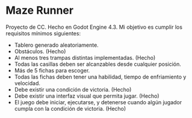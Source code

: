 # Maze Runner
 Proyecto de CC. Hecho en Godot Engine 4.3.
 Mi objetivo es cumplir los requisitos mínimos siguientes:
 - Tablero generado aleatoriamente. 
 - Obstáculos. (Hecho)
 - Al menos tres trampas distintas implementadas. (Hecho)
 - Todas las casillas deben ser alcanzables desde cualquier posición.
 - Más de 5 fichas para escoger.
 - Todas las fichas deben tener una habilidad, tiempo de enfriamiento y velocidad.
 - Debe existir una condición de victoria. (Hecho)
 - Debe existir una interfaz visual que permita jugar. (Hecho)
 - El juego debe iniciar, ejecutarse, y detenerse cuando algún jugador cumpla con la condición de victoria. (Hecho)
